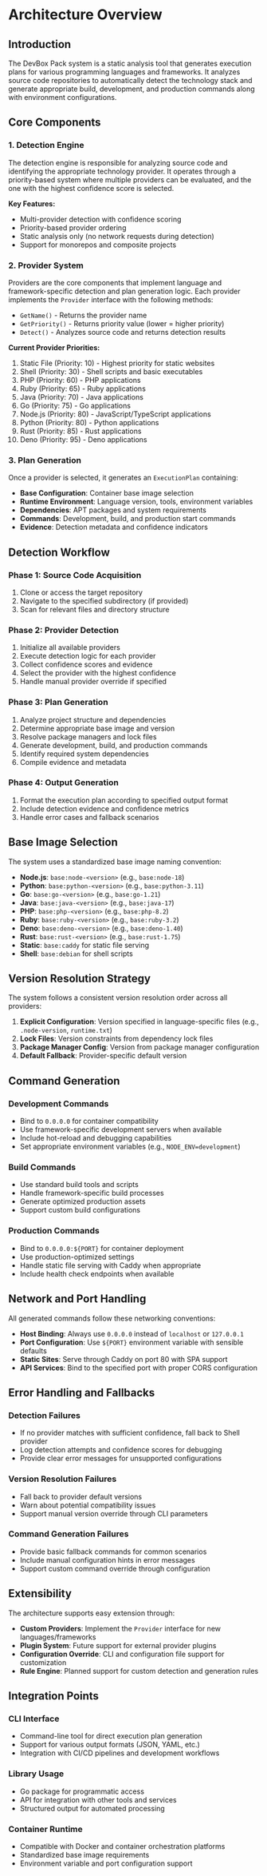 # Architecture Overview

## Introduction

The DevBox Pack system is a static analysis tool that generates execution plans for various programming languages and frameworks. It analyzes source code repositories to automatically detect the technology stack and generate appropriate build, development, and production commands along with environment configurations.

## Core Components

### 1. Detection Engine

The detection engine is responsible for analyzing source code and identifying the appropriate technology provider. It operates through a priority-based system where multiple providers can be evaluated, and the one with the highest confidence score is selected.

**Key Features:**
- Multi-provider detection with confidence scoring
- Priority-based provider ordering
- Static analysis only (no network requests during detection)
- Support for monorepos and composite projects

### 2. Provider System

Providers are the core components that implement language and framework-specific detection and plan generation logic. Each provider implements the `Provider` interface with the following methods:

- `GetName()` - Returns the provider name
- `GetPriority()` - Returns priority value (lower = higher priority)
- `Detect()` - Analyzes source code and returns detection results

**Current Provider Priorities:**
1. Static File (Priority: 10) - Highest priority for static websites
2. Shell (Priority: 30) - Shell scripts and basic executables
3. PHP (Priority: 60) - PHP applications
4. Ruby (Priority: 65) - Ruby applications
5. Java (Priority: 70) - Java applications
6. Go (Priority: 75) - Go applications
7. Node.js (Priority: 80) - JavaScript/TypeScript applications
8. Python (Priority: 80) - Python applications
9. Rust (Priority: 85) - Rust applications
10. Deno (Priority: 95) - Deno applications

### 3. Plan Generation

Once a provider is selected, it generates an `ExecutionPlan` containing:

- **Base Configuration**: Container base image selection
- **Runtime Environment**: Language version, tools, environment variables
- **Dependencies**: APT packages and system requirements
- **Commands**: Development, build, and production start commands
- **Evidence**: Detection metadata and confidence indicators

## Detection Workflow

### Phase 1: Source Code Acquisition
1. Clone or access the target repository
2. Navigate to the specified subdirectory (if provided)
3. Scan for relevant files and directory structure

### Phase 2: Provider Detection
1. Initialize all available providers
2. Execute detection logic for each provider
3. Collect confidence scores and evidence
4. Select the provider with the highest confidence
5. Handle manual provider override if specified

### Phase 3: Plan Generation
1. Analyze project structure and dependencies
2. Determine appropriate base image and version
3. Resolve package managers and lock files
4. Generate development, build, and production commands
5. Identify required system dependencies
6. Compile evidence and metadata

### Phase 4: Output Generation
1. Format the execution plan according to specified output format
2. Include detection evidence and confidence metrics
3. Handle error cases and fallback scenarios

## Base Image Selection

The system uses a standardized base image naming convention:

- **Node.js**: `base:node-<version>` (e.g., `base:node-18`)
- **Python**: `base:python-<version>` (e.g., `base:python-3.11`)
- **Go**: `base:go-<version>` (e.g., `base:go-1.21`)
- **Java**: `base:java-<version>` (e.g., `base:java-17`)
- **PHP**: `base:php-<version>` (e.g., `base:php-8.2`)
- **Ruby**: `base:ruby-<version>` (e.g., `base:ruby-3.2`)
- **Deno**: `base:deno-<version>` (e.g., `base:deno-1.40`)
- **Rust**: `base:rust-<version>` (e.g., `base:rust-1.75`)
- **Static**: `base:caddy` for static file serving
- **Shell**: `base:debian` for shell scripts

## Version Resolution Strategy

The system follows a consistent version resolution order across all providers:

1. **Explicit Configuration**: Version specified in language-specific files (e.g., `.node-version`, `runtime.txt`)
2. **Lock Files**: Version constraints from dependency lock files
3. **Package Manager Config**: Version from package manager configuration
4. **Default Fallback**: Provider-specific default version

## Command Generation

### Development Commands
- Bind to `0.0.0.0` for container compatibility
- Use framework-specific development servers when available
- Include hot-reload and debugging capabilities
- Set appropriate environment variables (e.g., `NODE_ENV=development`)

### Build Commands
- Use standard build tools and scripts
- Handle framework-specific build processes
- Generate optimized production assets
- Support custom build configurations

### Production Commands
- Bind to `0.0.0.0:${PORT}` for container deployment
- Use production-optimized settings
- Handle static file serving with Caddy when appropriate
- Include health check endpoints when available

## Network and Port Handling

All generated commands follow these networking conventions:

- **Host Binding**: Always use `0.0.0.0` instead of `localhost` or `127.0.0.1`
- **Port Configuration**: Use `${PORT}` environment variable with sensible defaults
- **Static Sites**: Serve through Caddy on port 80 with SPA support
- **API Services**: Bind to the specified port with proper CORS configuration

## Error Handling and Fallbacks

### Detection Failures
- If no provider matches with sufficient confidence, fall back to Shell provider
- Log detection attempts and confidence scores for debugging
- Provide clear error messages for unsupported configurations

### Version Resolution Failures
- Fall back to provider default versions
- Warn about potential compatibility issues
- Support manual version override through CLI parameters

### Command Generation Failures
- Provide basic fallback commands for common scenarios
- Include manual configuration hints in error messages
- Support custom command override through configuration

## Extensibility

The architecture supports easy extension through:

- **Custom Providers**: Implement the `Provider` interface for new languages/frameworks
- **Plugin System**: Future support for external provider plugins
- **Configuration Override**: CLI and configuration file support for customization
- **Rule Engine**: Planned support for custom detection and generation rules

## Integration Points

### CLI Interface
- Command-line tool for direct execution plan generation
- Support for various output formats (JSON, YAML, etc.)
- Integration with CI/CD pipelines and development workflows

### Library Usage
- Go package for programmatic access
- API for integration with other tools and services
- Structured output for automated processing

### Container Runtime
- Compatible with Docker and container orchestration platforms
- Standardized base image requirements
- Environment variable and port configuration support